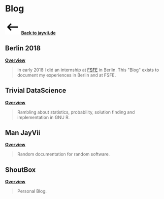 # Blog

![<-](./img/back.svg) **[Back to jayvii.de](https://www.jayvii.de)**

## Berlin 2018

**[Overview](./Berlin-2018/)**

> In early 2018 I did an internship at [FSFE](https://fsfe.org) in Berlin. This
> "Blog" exists to document my experiences in Berlin and at FSFE.

## Trivial DataScience

**[Overview](./Trivial-DataScience/)**

> Rambling about statistics, probability, solution finding and implementation in
> GNU R.

## Man JayVii

**[Overview](./ManJV/)**

> Random documentation for random software.

## ShoutBox

**[Overview](./ShoutBox/)**

> Personal Blog.
